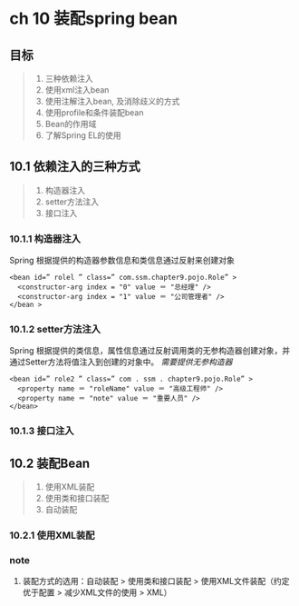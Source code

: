 # ch 10 装配spring bean
## 目标
> 1. 三种依赖注入
> 2. 使用xml注入bean
> 3. 使用注解注入bean, 及消除歧义的方式
> 4. 使用profile和条件装配bean
> 5. Bean的作用域
> 6. 了解Spring EL的使用

## 10.1 依赖注入的三种方式
> 1. 构造器注入
> 2. setter方法注入
> 3. 接口注入
### 10.1.1 构造器注入
Spring 根据提供的构造器参数信息和类信息通过反射来创建对象
```
<bean id=” rolel ” class=” com.ssm.chapter9.pojo.Role” >
  <constructor-arg index = "0" value ＝ "总经理" />
  <constructor-arg index = "1" value ＝ "公司管理者" />
</bean >
```
### 10.1.2 setter方法注入
Spring 根据提供的类信息，属性信息通过反射调用类的无参构造器创建对象，并通过Setter方法将值注入到创建的对象中。 *需要提供无参构造器*
```
<bean id=” role2 ” class=” com . ssm . chapter9.pojo.Role” >
  <property name ＝ "roleName" value ＝ "高级工程师" />
  <property name ＝ "note" value ＝ "重要人员" />
</bean>
```
### 10.1.3 接口注入

## 10.2 装配Bean
> 1. 使用XML装配
> 2. 使用类和接口装配
> 3. 自动装配
### 10.2.1 使用XML装配

### note
1. 装配方式的选用：自动装配 > 使用类和接口装配 > 使用XML文件装配（约定优于配置 > 减少XML文件的使用 > XML）


